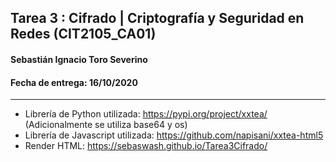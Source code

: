 ## Tarea 3 : Cifrado | Criptografía y Seguridad en Redes (CIT2105_CA01)
#### Sebastián Ignacio Toro Severino
#### Fecha de entrega: 16/10/2020
---
* Librería de Python utilizada: https://pypi.org/project/xxtea/ (Adicionalmente se utiliza base64 y os)
* Librería de Javascript utilizada: https://github.com/napisani/xxtea-html5
* Render HTML: https://sebaswash.github.io/Tarea3Cifrado/
